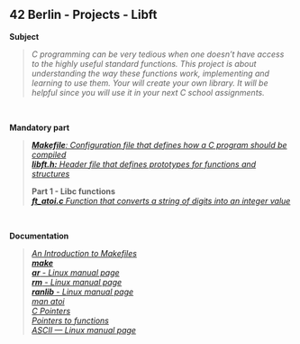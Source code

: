 ## 42 Berlin - Projects - Libft

**Subject**
>_C programming can be very tedious when one doesn’t have access to the highly useful standard functions.
>This project is about understanding the way these functions work, implementing and learning to use them.
>Your will create your own library. It will be helpful since you will use it in your next C school assignments._
>

<br>

**Mandatory part** 
> _[**Makefile**: Configuration file that defines how a C program should be compiled](https://github.com/Tarcisio2code/42Berlin/blob/master/Projects/Libft/files/Makefile)_   
> _[**libft.h:** Header file that defines prototypes for functions and structures](https://github.com/Tarcisio2code/42Berlin/blob/master/Projects/Libft/files/libft.h)_
>
> **Part 1 - Libc functions**    
> _[**ft_atoi.c** Function that converts a string of digits into an integer value](https://github.com/Tarcisio2code/42Berlin/blob/master/Projects/Libft/files/ft_atoi.c)_

<br>

**Documentation**
>_[An Introduction to Makefiles](https://www.gnu.org/software/make/manual/html_node/Introduction.html)_    
>_[**make**](https://www.gnu.org/software/make/manual/make.html)_   
>_[**ar** - Linux manual page](https://man7.org/linux/man-pages/man1/ar.1.html)_   
>_[**rm** - Linux manual page](https://man7.org/linux/man-pages/man1/rm.1.html)_   
>_[**ranlib** - Linux manual page](https://man7.org/linux/man-pages/man1/ranlib.1.html)_   
>_[man atoi](https://man7.org/linux/man-pages/man3/atoi.3.html)_    
>_[C Pointers](https://www.geeksforgeeks.org/c-pointers/)_     
>_[Pointers to functions](https://www.ibm.com/docs/en/zos/3.1.0?topic=functions-pointers)_    
>_[ASCII — Linux manual page](https://man7.org/linux/man-pages/man7/ascii.7.html)_  
>
